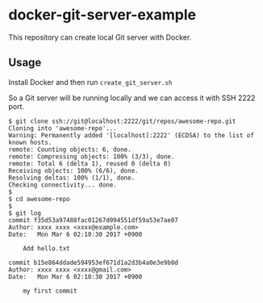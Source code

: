 # docker-git-server-example
This repository can create local Git server with Docker.

## Usage

Install Docker and then run `create_git_server.sh`

So a Git server will be running locally and we can access it with SSH 2222 port.

```
$ git clone ssh://git@localhost:2222/git/repos/awesome-repo.git
Cloning into 'awesome-repo'...
Warning: Permanently added '[localhost]:2222' (ECDSA) to the list of known hosts.
remote: Counting objects: 6, done.
remote: Compressing objects: 100% (3/3), done.
remote: Total 6 (delta 1), reused 0 (delta 0)
Receiving objects: 100% (6/6), done.
Resolving deltas: 100% (1/1), done.
Checking connectivity... done.
$
$ cd awesome-repo
$
$ git log
commit f35d53a97488fac01267d094551df59a53e7ae07
Author: xxxx xxxx <xxxx@example.com>
Date:   Mon Mar 6 02:10:30 2017 +0900

    Add hello.txt

commit b15e864ddade594953ef671d1a2d3b4a0e3e9b0d
Author: xxxx xxxx <xxxx@gmail.com>
Date:   Mon Mar 6 02:10:30 2017 +0900

    my first commit

```
